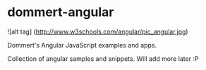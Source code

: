 # dommert-angular

![alt tag] (http://www.w3schools.com/angular/pic_angular.jpg)

Dommert's Angular JavaScript examples and apps. 

Collection of angular samples and snippets. 
Will add more later :P
